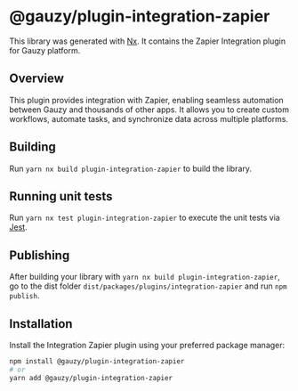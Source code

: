 # @gauzy/plugin-integration-zapier

This library was generated with [Nx](https://nx.dev). It contains the Zapier Integration plugin for Gauzy platform.

## Overview

This plugin provides integration with Zapier, enabling seamless automation between Gauzy and thousands of other apps. It allows you to create custom workflows, automate tasks, and synchronize data across multiple platforms.

## Building

Run `yarn nx build plugin-integration-zapier` to build the library.

## Running unit tests

Run `yarn nx test plugin-integration-zapier` to execute the unit tests via [Jest](https://jestjs.io).


## Publishing

After building your library with `yarn nx build plugin-integration-zapier`, go to the dist folder `dist/packages/plugins/integration-zapier` and run `npm publish`.

## Installation

Install the Integration Zapier plugin using your preferred package manager:

```bash
npm install @gauzy/plugin-integration-zapier
# or
yarn add @gauzy/plugin-integration-zapier
```
